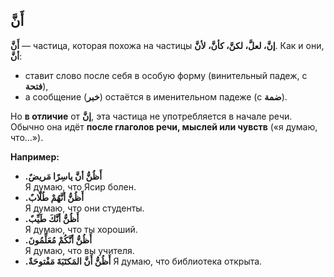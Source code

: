 ﻿ أَنَّ
 ---

**أَنَّ** — частица, которая похожа  на частицы **إنَّ، لعلَّ، لكنَّ، كأنَّ، لأنَّ**. Как и они, **أنَّ**:

-   ставит слово после себя в особую форму (винительный падеж, с **فتحة**),
-   а сообщение (**خبر**) остаётся в именительном падеже (с **ضمة**).
    
  Но **в отличие** от **إنَّ**, эта частица не употребляется в начале речи. Обычно она идёт **после глаголов речи, мыслей или чувств** («я думаю, что…»).
    
**Например:**

-   **.أَظُنُّ أنَّ ياسِرًا مَريضٌ**  
    Я думаю, что Ясир болен.
-   **.أَظُنُّ أنَّهُمْ طُلّابٌ**  
    Я думаю, что они студенты.
-   **.أَظُنُّ أنَّكَ طَيِّبٌ**  
    Я думаю, что ты хороший.
-   **.أَظُنُّ أنَّكُمْ مُعَلِّمُونَ**  
    Я думаю, что вы учителя.
-   **.أَظُنُّ أَنَّ المَكتَبَةَ مَفْتوحَةٌ** 
Я думаю, что библиотека открыта.

